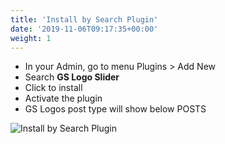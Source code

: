 ```yaml
---
title: 'Install by Search Plugin'
date: '2019-11-06T09:17:35+00:00'
weight: 1
---
```


- In your Admin, go to menu Plugins > Add New
- Search **GS Logo Slider**
- Click to install
- Activate the plugin
- GS Logos post type will show below POSTS

![Install by Search Plugin](../images/Install_by_Search_Plugin.png)
